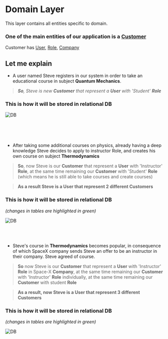 # Domain Layer

This layer contains all entities specific to domain.

### One of the main entities of our application is a [Customer](./Entities/Customer.cs)

Customer has [User](./Entities/User.cs), [Role](./Entities/Role.cs), [Company](./Entities/Role.cs)




## Let me explain


- A user named Steve registers in our system in order to take an educational course in subject **Quantum Mechanics**.


> *__So__, Steve is new __Customer__ that represent a __User__ with 'Student' __Role__*

### This is how it will be stored in relational DB 

![DB](https://downloader.disk.yandex.ru/preview/efb735cd155eb750cb2e86bc16447772e7cc726c030865b7707d01f8cb3095ab/5e42929c/LzArORicQM5S9-keIrgCgMFs6TzvDKOm6C6SD5QymDKZnwCJNek8PuaeWzHRF448dv1N6PSrrqpaekjv2X0Png==?uid=0&filename=db1.PNG&disposition=inline&hash=&limit=0&content_type=image%2Fpng&tknv=v2&owner_uid=596091530&size=2048x2048)

<br />
<br />
<br />

- After taking some additional courses on physics, already having a deep knowledge Steve decides to apply to instructor Role, and creates his own course on subject **Thermodynamics**

> __So__, now Steve is our __Customer__ that represent a __User__ with  'Instructor' __Role__, at the same time remaining our __Customer__ with 'Student' __Role__ (which means he is still able to take courses and create courses)

> __As a result Steve is a User that represent 2 different Customers__ 

### This is how it will be stored in relational DB 
*(changes in tables are highlighted in green)*

![DB](https://downloader.disk.yandex.ru/preview/9c64deee2f35774d39af000d18b73f7d6db5127a3a04e1f5697137048a4aaf2e/5e42926f/gW0g-G1wiLJs661LkzfNEMFs6TzvDKOm6C6SD5QymDIvg0KQSoIokZ5fXojz6vjrxY77FeBR0x2XpFI4Rv83fQ==?uid=0&filename=db2.PNG&disposition=inline&hash=&limit=0&content_type=image%2Fpng&tknv=v2&owner_uid=596091530&size=2048x2048)


<br />
<br />

- Steve's course in **Thermodynamics** becomes popular, in consequence of which SpaceX company sends Steve an offer to be an instructor in their company. Steve agreed of course.


>__So__ now Steve is our __Customer__ that represent a __User__ with  'Instructor'  __Role__ in Space-X __Company__, at the same time remaining our __Customer__ with 'Instructor' __Role__ individually, at the same time remaining our __Customer__ with student __Role__

> __As a result, now Steve is a User that represent 3 different Customers__ 

### This is how it will be stored in relational DB 
*(changes in tables are highlighted in green)*

![DB](https://downloader.disk.yandex.ru/preview/fbfea31599914b0ce6065905b2a965f446df7b4801f296f539fd9c348174c129/5e4292b7/MOou56N1r5ZqEQt8A5LoBsFs6TzvDKOm6C6SD5QymDL58xu9qwLQfuCv0mdeW9SdwDB2Q_SwKWTHN-bqDGJZaA==?uid=0&filename=db3.PNG&disposition=inline&hash=&limit=0&content_type=image%2Fpng&tknv=v2&owner_uid=596091530&size=2048x2048)
